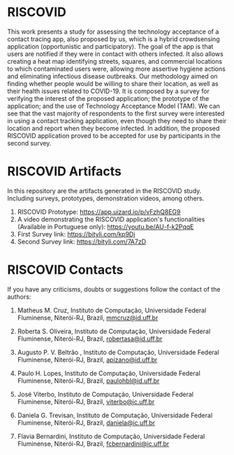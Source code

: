 # RISCOVID 
This work presents a study for assessing the technology acceptance of a contact tracing app, also proposed by us, which is a hybrid crowdsensing application (opportunistic and participatory). The goal of the app is that users are notified if they were in contact with others infected. It also allows creating a heat map identifying streets, squares, and commercial locations to which contaminated users were, allowing more assertive hygiene actions and eliminating infectious disease outbreaks. Our methodology aimed on finding whether people would be willing to share their location, as well as their health issues related to COVID-19. It is composed by a survey for verifying the interest of the proposed application; the prototype of the application; and the use of Technology Acceptance Model (TAM). We can see that the vast majority of respondents to the first survey were interested in using a contact tracking application, even though they need to share their location and report when they become infected. In addition, the proposed RISCOVID application proved to be accepted for use by participants in the second survey.

# RISCOVID Artifacts
In this repository are the artifacts generated in the RISCOVID study. Including surveys, prototypes, demonstration videos, among others.

1. RISCOVID Prototype: https://app.uizard.io/p/vFzhQ8EG9
2. A video demonstrating the RISCOVID application's functionalities (Available in Portuguese only): https://youtu.be/AU-f-k2PqqE
3. First Survey link: https://bityli.com/kp9Dj
4. Second Survey link: https://bityli.com/7A7zD

# RISCOVID Contacts
If you have any criticisms, doubts or suggestions follow the contact of the authors:


1. Matheus M. Cruz, Instituto de Computação, Universidade Federal Fluminense, Niterói-RJ, Brazil, mmcruz@id.uff.br
 
2. Roberta S. Oliveira, Instituto de Computação, Universidade Federal Fluminense, Niterói-RJ, Brazil, robertasa@id.uff.br
 
3. Augusto P. V. Beltrão , Instituto de Computação, Universidade Federal Fluminense, Niterói-RJ, Brazil, apizano@id.uff.br
 
4. Paulo H. Lopes, Instituto de Computação, Universidade Federal Fluminense, Niterói-RJ, Brazil, paulohbl@id.uff.br 
 
5. José Viterbo, Instituto de Computação, Universidade Federal Fluminense, Niterói-RJ, Brazil, viterbo@ic.uff.br 
 
6. Daniela G. Trevisan, Instituto de Computação, Universidade Federal Fluminense, Niterói-RJ, Brazil, daniela@ic.uff.br
 
7. Flavia Bernardini, Instituto de Computação, Universidade Federal Fluminense, Niterói-RJ, Brazil, fcbernardini@ic.uff.br
